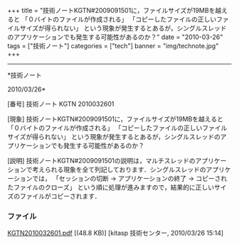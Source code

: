 ﻿+++
title = "技術ノートKGTN#2009091501に，ファイルサイズが19MBを越えると 「０バイトのファイルが作成される」 「コピーしたファイルの正しいファイルサイズが得られない」 という現象が発生するとあるが，シングルスレッドのアプリケーションでも発生する可能性があるのか？"
date = "2010-03-26"
tags = ["技術ノート"]
categories = ["tech"]
banner = "img/technote.jpg"
+++

-----------------------------------------------------------------------------------------------------------------------------

*技術ノート

2010/03/26*


[番号]
技術ノート KGTN 2010032601

[現象]
技術ノートKGTN#2009091501に，ファイルサイズが19MBを越えると
「０バイトのファイルが作成される」
「コピーしたファイルの正しいファイルサイズが得られない」
という現象が発生するとあるが，シングルスレッドのアプリケーションでも発生する可能性があるのか？

[説明]
技術ノートKGTN#2009091501の説明は，マルチスレッドのアプリケーションで考えられる現象を全て列記しております．シングルスレッドのアプリケーションでは，
「セッションの切断 → アプリケーションの終了 →
コピーされたファイルのクローズ」
という順に処理が進みますので，結果的に正しいサイズのファイルがコピーされます．


### ファイル

 
 


[KGTN2010032601.pdf](http://techreport.kitasp.net/attachments/download/114/KGTN2010032601.pdf)
 [(48.8 KB)] [kitasp 技術センター, 2010/03/26
15:14]


 


 

